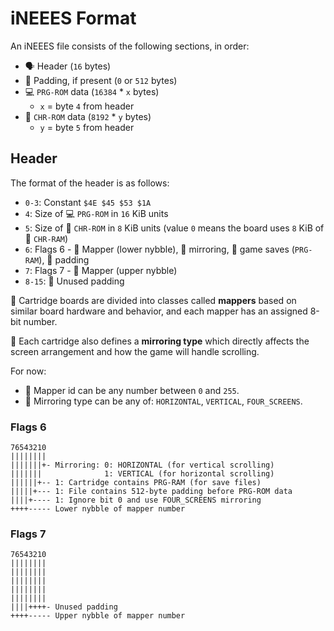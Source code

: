 # iNEEES Format

An iNEEES file consists of the following sections, in order:

- 🗣️ Header (`16` bytes)
- 🧸 Padding, if present (`0` or `512` bytes)
- 💻 `PRG-ROM` data (`16384` \* `x` bytes)
  - `x` = byte `4` from header
- 👾 `CHR-ROM` data (`8192` \* `y` bytes)
  - `y` = byte `5` from header

## Header

The format of the header is as follows:

- `0-3`: Constant `$4E $45 $53 $1A`
- `4`: Size of 💻 `PRG-ROM` in `16` KiB units
- `5`: Size of 👾 `CHR-ROM` in `8` KiB units (value `0` means the board uses `8` KiB of 👾 `CHR-RAM`)
- `6`: Flags 6 - 🧠 Mapper (lower nybble), 🚽 mirroring, 🔋 game saves (`PRG-RAM`), 🧸 padding
- `7`: Flags 7 - 🧠 Mapper (upper nybble)
- `8-15`: 🧸 Unused padding

🧠 Cartridge boards are divided into classes called **mappers** based on similar board hardware and behavior, and each mapper has an assigned 8-bit number.

🚽 Each cartridge also defines a **mirroring type** which directly affects the screen arrangement and how the game will handle scrolling.

For now:

- 🧠 Mapper id can be any number between `0` and `255`.
- 🚽 Mirroring type can be any of: `HORIZONTAL`, `VERTICAL`, `FOUR_SCREENS`.

### Flags 6

```
76543210
||||||||
|||||||+- Mirroring: 0: HORIZONTAL (for vertical scrolling)
|||||||              1: VERTICAL (for horizontal scrolling)
||||||+-- 1: Cartridge contains PRG-RAM (for save files)
|||||+--- 1: File contains 512-byte padding before PRG-ROM data
||||+---- 1: Ignore bit 0 and use FOUR_SCREENS mirroring
++++----- Lower nybble of mapper number
```

### Flags 7

```
76543210
||||||||
||||||||
||||||||
||||||||
||||||||
||||++++- Unused padding
++++----- Upper nybble of mapper number
```

